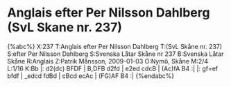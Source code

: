 # Anglais efter Per Nilsson Dahlberg (SvL Skane nr. 237)

{%abc%}
X:237
T:Anglais efter Per Nilsson Dahlberg
T:(SvL Skåne nr. 237)
S:efter Per Nilsson Dahlberg
S:Svenska Låtar Skåne nr 237
B:Svenska Låtar Skåne
R:Anglais
Z:Patrik Månsson, 2009-01-03
O:Nymö, Skåne
M:2/4
L:1/16
K:Bb
|: d2(dc) BFDF | B,DFB d2fd | e2ed cdcB | (Ac)fA B4 :|
|: gf=ef bfdf | _edcd fdBd | cBcd ecAc | (FG)AF B4 :|
{%endabc%}



